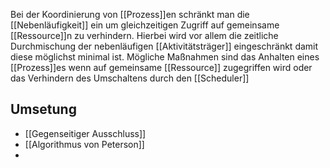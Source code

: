 Bei der Koordinierung von [[Prozess]]en schränkt man die [[Nebenläufigkeit]] ein um gleichzeitigen Zugriff auf gemeinsame [[Ressource]]n zu verhindern. Hierbei wird vor allem die zeitliche Durchmischung der nebenläufigen [[Aktivitätsträger]] eingeschränkt damit diese möglichst minimal ist. Mögliche Maßnahmen sind das Anhalten eines [[Prozess]]es wenn auf gemeinsame [[Ressource]] zugegriffen wird oder das Verhindern des Umschaltens durch den [[Scheduler]]
## Umsetung
- [[Gegenseitiger Ausschluss]]
- [[Algorithmus von Peterson]]
- 